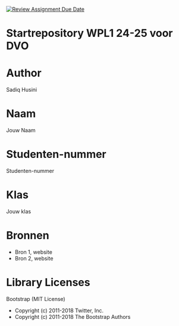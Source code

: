 [![Review Assignment Due Date](https://classroom.github.com/assets/deadline-readme-button-22041afd0340ce965d47ae6ef1cefeee28c7c493a6346c4f15d667ab976d596c.svg)](https://classroom.github.com/a/UFElbPiN)
# Startrepository WPL1 24-25 voor DVO

# Author
Sadiq Husini

# Naam
Jouw Naam

# Studenten-nummer
Studenten-nummer

# Klas
Jouw klas

# Bronnen
- Bron 1, website
- Bron 2, website

# Library Licenses
Bootstrap (MIT License)
- Copyright (c) 2011-2018 Twitter, Inc.
- Copyright (c) 2011-2018 The Bootstrap Authors

